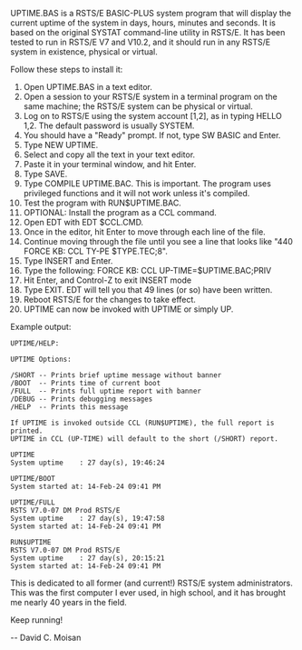 UPTIME.BAS is a RSTS/E BASIC-PLUS system program that will display the current uptime of the system in days, hours, minutes and seconds.
It is based on the original SYSTAT command-line utility in RSTS/E.
It has been tested to run in RSTS/E V7 and V10.2, and it should run in any RSTS/E system in existence, physical or virtual.

Follow these steps to install it:

1. Open UPTIME.BAS in a text editor.
2. Open a session to your RSTS/E system in a terminal program on the same machine; the RSTS/E system can be physical or virtual.
3. Log on to RSTS/E using the system account [1,2], as in typing HELLO 1,2.  The default password is usually SYSTEM.
4. You should have a "Ready" prompt.  If not, type SW BASIC and Enter.
5. Type NEW UPTIME.
6. Select and copy all the text in your text editor.
7. Paste it in your terminal window, and hit Enter.
8. Type SAVE.
9. Type COMPILE UPTIME.BAC.  This is important. The program uses privileged functions and it will not work unless it's compiled.
10. Test the program with RUN$UPTIME.BAC.
11. OPTIONAL:  Install the program as a CCL command.
12. Open EDT with EDT $CCL.CMD.
13. Once in the editor, hit Enter to move through each line of the file.
14. Continue moving through the file until you see a line that looks like "440    FORCE KB: CCL TY-PE $TYPE.TEC;8".
15. Type INSERT and Enter.
16. Type the following: FORCE KB: CCL UP-TIME=$UPTIME.BAC;PRIV
17. Hit Enter, and Control-Z to exit INSERT mode
18. Type EXIT. EDT will tell you that 49 lines (or so) have been written.
19. Reboot RSTS/E for the changes to take effect.
20. UPTIME can now be invoked with UPTIME or simply UP.

Example output:

```
UPTIME/HELP:

UPTIME Options:

/SHORT -- Prints brief uptime message without banner
/BOOT  -- Prints time of current boot
/FULL  -- Prints full uptime report with banner
/DEBUG -- Prints debugging messages
/HELP  -- Prints this message

If UPTIME is invoked outside CCL (RUN$UPTIME), the full report is printed.
UPTIME in CCL (UP-TIME) will default to the short (/SHORT) report.

UPTIME
System uptime    : 27 day(s), 19:46:24

UPTIME/BOOT
System started at: 14-Feb-24 09:41 PM

UPTIME/FULL
RSTS V7.0-07 DM Prod RSTS/E
System uptime    : 27 day(s), 19:47:58
System started at: 14-Feb-24 09:41 PM

RUN$UPTIME
RSTS V7.0-07 DM Prod RSTS/E
System uptime    : 27 day(s), 20:15:21
System started at: 14-Feb-24 09:41 PM
```

This is dedicated to all former (and current!) RSTS/E system administrators.  This was the first computer I ever used, in high school, and it has brought me nearly 40 years in the field.

Keep running!

-- David C. Moisan



